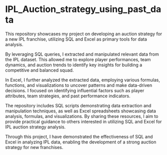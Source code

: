 # IPL_Auction_strategy_using_past_data
This repository showcases my project on developing an auction strategy for a new IPL franchise, utilizing SQL and Excel as primary tools for data analysis.

By leveraging SQL queries, I extracted and manipulated relevant data from the IPL dataset. This allowed me to explore player performances, team dynamics, and auction trends to identify key insights for building a competitive and balanced squad.

In Excel, I further analyzed the extracted data, employing various formulas, functions, and visualizations to uncover patterns and make data-driven decisions. I focused on identifying influential factors such as player attributes, team strategies, and past performance indicators.

The repository includes SQL scripts demonstrating data extraction and manipulation techniques, as well as Excel spreadsheets showcasing data analysis, formulas, and visualizations. By sharing these resources, I aim to provide practical guidance to others interested in utilizing SQL and Excel for IPL auction strategy analysis.

Through this project, I have demonstrated the effectiveness of SQL and Excel in analyzing IPL data, enabling the development of a strong auction strategy for new franchises.

